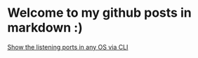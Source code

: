 # Welcome to my github posts in markdown :)

[Show the listening ports in any OS via CLI](./cli/show-listening-post-on-any-os-via-cli.md)
